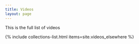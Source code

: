 ```yaml
---
title: Videos
layout: page
---
```

This is the full list of videos

{% include collections-list.html items=site.videos_elsewhere %}
